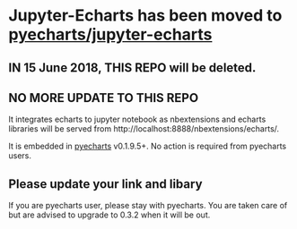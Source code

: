 # Jupyter-Echarts has been moved to [pyecharts/jupyter-echarts](https://github.com/pyecharts/jupyter-echarts)

## IN 15 June 2018, THIS REPO will be deleted.
## NO MORE UPDATE TO THIS REPO

It integrates echarts to jupyter notebook as nbextensions and echarts libraries will be served from http://localhost:8888/nbextensions/echarts/.

It is embedded in [pyecharts](https://github.com/chenjiandongx/pyecharts) v0.1.9.5+. No action is required from pyecharts users.

## Please update your link and libary

If you are pyecharts user, please stay with pyecharts. You are taken care of but are advised to upgrade to 0.3.2 when it will be out.


